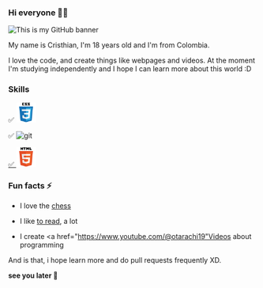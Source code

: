 ### Hi everyone 🐱‍👤
![This is my GitHub banner](https://i.imgur.com/0cqYoAZ.png)

My name is Cristhian, I'm 18 years old and I'm from Colombia.

I love the code, and create things like webpages and videos. At the moment I'm studying independently and I hope I can learn more about this  world :D

<h3>Skills</h3>

✅ <img class="Css" src="https://raw.githubusercontent.com/devicons/devicon/master/icons/css3/css3-original-wordmark.svg" width="40" height="40"/>

✅ <img class="git" src="https://www.vectorlogo.zone/logos/git-scm/git-scm-icon.svg" alt="git" width="40" height="40"/> </a> <a href="https://www.w3.org/html/">

✅ <img class="HTML" src="https://raw.githubusercontent.com/devicons/devicon/master/icons/html5/html5-original-wordmark.svg"  width="40" height="40"/> </a>

<h3>Fun facts ⚡</h3>


- I love the <a href="https://i.imgur.com/ezRy58b.jpg">chess</a>

- I like <a href="https://i.imgur.com/2GVwMwH.jpg">to read</a>, a lot

- I create <a href="https://www.youtube.com/@otarachi19"Videos</a> about programming

<p>And is that, i hope learn more and do pull requests frequently XD.</p>

<b>see you later 🤑
